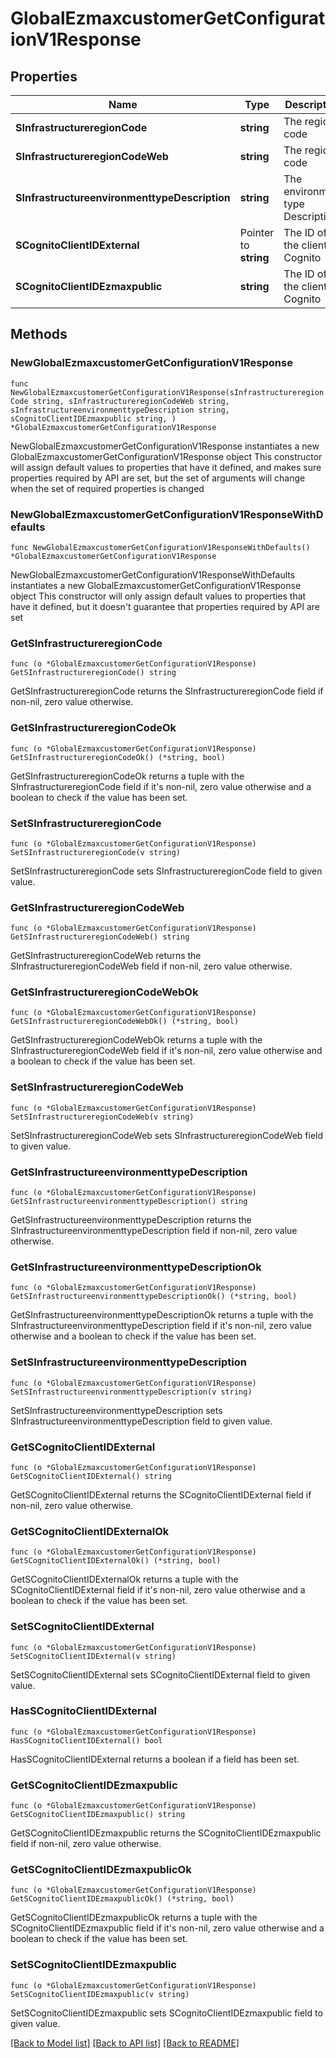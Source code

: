 # GlobalEzmaxcustomerGetConfigurationV1Response

## Properties

Name | Type | Description | Notes
------------ | ------------- | ------------- | -------------
**SInfrastructureregionCode** | **string** | The region code | 
**SInfrastructureregionCodeWeb** | **string** | The region code | 
**SInfrastructureenvironmenttypeDescription** | **string** | The environment type Description | 
**SCognitoClientIDExternal** | Pointer to **string** | The ID of the client in Cognito | [optional] 
**SCognitoClientIDEzmaxpublic** | **string** | The ID of the client in Cognito | 

## Methods

### NewGlobalEzmaxcustomerGetConfigurationV1Response

`func NewGlobalEzmaxcustomerGetConfigurationV1Response(sInfrastructureregionCode string, sInfrastructureregionCodeWeb string, sInfrastructureenvironmenttypeDescription string, sCognitoClientIDEzmaxpublic string, ) *GlobalEzmaxcustomerGetConfigurationV1Response`

NewGlobalEzmaxcustomerGetConfigurationV1Response instantiates a new GlobalEzmaxcustomerGetConfigurationV1Response object
This constructor will assign default values to properties that have it defined,
and makes sure properties required by API are set, but the set of arguments
will change when the set of required properties is changed

### NewGlobalEzmaxcustomerGetConfigurationV1ResponseWithDefaults

`func NewGlobalEzmaxcustomerGetConfigurationV1ResponseWithDefaults() *GlobalEzmaxcustomerGetConfigurationV1Response`

NewGlobalEzmaxcustomerGetConfigurationV1ResponseWithDefaults instantiates a new GlobalEzmaxcustomerGetConfigurationV1Response object
This constructor will only assign default values to properties that have it defined,
but it doesn't guarantee that properties required by API are set

### GetSInfrastructureregionCode

`func (o *GlobalEzmaxcustomerGetConfigurationV1Response) GetSInfrastructureregionCode() string`

GetSInfrastructureregionCode returns the SInfrastructureregionCode field if non-nil, zero value otherwise.

### GetSInfrastructureregionCodeOk

`func (o *GlobalEzmaxcustomerGetConfigurationV1Response) GetSInfrastructureregionCodeOk() (*string, bool)`

GetSInfrastructureregionCodeOk returns a tuple with the SInfrastructureregionCode field if it's non-nil, zero value otherwise
and a boolean to check if the value has been set.

### SetSInfrastructureregionCode

`func (o *GlobalEzmaxcustomerGetConfigurationV1Response) SetSInfrastructureregionCode(v string)`

SetSInfrastructureregionCode sets SInfrastructureregionCode field to given value.


### GetSInfrastructureregionCodeWeb

`func (o *GlobalEzmaxcustomerGetConfigurationV1Response) GetSInfrastructureregionCodeWeb() string`

GetSInfrastructureregionCodeWeb returns the SInfrastructureregionCodeWeb field if non-nil, zero value otherwise.

### GetSInfrastructureregionCodeWebOk

`func (o *GlobalEzmaxcustomerGetConfigurationV1Response) GetSInfrastructureregionCodeWebOk() (*string, bool)`

GetSInfrastructureregionCodeWebOk returns a tuple with the SInfrastructureregionCodeWeb field if it's non-nil, zero value otherwise
and a boolean to check if the value has been set.

### SetSInfrastructureregionCodeWeb

`func (o *GlobalEzmaxcustomerGetConfigurationV1Response) SetSInfrastructureregionCodeWeb(v string)`

SetSInfrastructureregionCodeWeb sets SInfrastructureregionCodeWeb field to given value.


### GetSInfrastructureenvironmenttypeDescription

`func (o *GlobalEzmaxcustomerGetConfigurationV1Response) GetSInfrastructureenvironmenttypeDescription() string`

GetSInfrastructureenvironmenttypeDescription returns the SInfrastructureenvironmenttypeDescription field if non-nil, zero value otherwise.

### GetSInfrastructureenvironmenttypeDescriptionOk

`func (o *GlobalEzmaxcustomerGetConfigurationV1Response) GetSInfrastructureenvironmenttypeDescriptionOk() (*string, bool)`

GetSInfrastructureenvironmenttypeDescriptionOk returns a tuple with the SInfrastructureenvironmenttypeDescription field if it's non-nil, zero value otherwise
and a boolean to check if the value has been set.

### SetSInfrastructureenvironmenttypeDescription

`func (o *GlobalEzmaxcustomerGetConfigurationV1Response) SetSInfrastructureenvironmenttypeDescription(v string)`

SetSInfrastructureenvironmenttypeDescription sets SInfrastructureenvironmenttypeDescription field to given value.


### GetSCognitoClientIDExternal

`func (o *GlobalEzmaxcustomerGetConfigurationV1Response) GetSCognitoClientIDExternal() string`

GetSCognitoClientIDExternal returns the SCognitoClientIDExternal field if non-nil, zero value otherwise.

### GetSCognitoClientIDExternalOk

`func (o *GlobalEzmaxcustomerGetConfigurationV1Response) GetSCognitoClientIDExternalOk() (*string, bool)`

GetSCognitoClientIDExternalOk returns a tuple with the SCognitoClientIDExternal field if it's non-nil, zero value otherwise
and a boolean to check if the value has been set.

### SetSCognitoClientIDExternal

`func (o *GlobalEzmaxcustomerGetConfigurationV1Response) SetSCognitoClientIDExternal(v string)`

SetSCognitoClientIDExternal sets SCognitoClientIDExternal field to given value.

### HasSCognitoClientIDExternal

`func (o *GlobalEzmaxcustomerGetConfigurationV1Response) HasSCognitoClientIDExternal() bool`

HasSCognitoClientIDExternal returns a boolean if a field has been set.

### GetSCognitoClientIDEzmaxpublic

`func (o *GlobalEzmaxcustomerGetConfigurationV1Response) GetSCognitoClientIDEzmaxpublic() string`

GetSCognitoClientIDEzmaxpublic returns the SCognitoClientIDEzmaxpublic field if non-nil, zero value otherwise.

### GetSCognitoClientIDEzmaxpublicOk

`func (o *GlobalEzmaxcustomerGetConfigurationV1Response) GetSCognitoClientIDEzmaxpublicOk() (*string, bool)`

GetSCognitoClientIDEzmaxpublicOk returns a tuple with the SCognitoClientIDEzmaxpublic field if it's non-nil, zero value otherwise
and a boolean to check if the value has been set.

### SetSCognitoClientIDEzmaxpublic

`func (o *GlobalEzmaxcustomerGetConfigurationV1Response) SetSCognitoClientIDEzmaxpublic(v string)`

SetSCognitoClientIDEzmaxpublic sets SCognitoClientIDEzmaxpublic field to given value.



[[Back to Model list]](../README.md#documentation-for-models) [[Back to API list]](../README.md#documentation-for-api-endpoints) [[Back to README]](../README.md)


